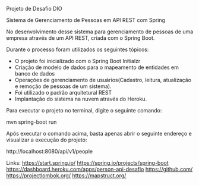 Projeto de Desafio DIO

Sistema de Gerenciamento de Pessoas em API REST com Spring

No desenvolvimento desse sistema para gerenciamento de pessoas de uma empresa através de um API REST, criada com o Spring Boot.

Durante o processo foram utilizados os seguintes tópicos:
- O projeto foi inicializado com o Spring Boot Initialzr
- Criação de modelo de dados para o mapeamento de entidades em banco de dados
- Operações de gerenciamento de usuários(Cadastro, leitura, atualização e remoção de pessoas de um sistema).
- Foi utilizado o padrão arquitetural REST
- Implantação do sistema na nuvem através do Heroku.

Para executar o projeto no terminal, digite o seguinte comando:

  mvn spring-boot run

Após executar o comando acima, basta apenas abrir o seguinte endereço e visualizar a execução do projeto:

http://localhost:8080/api/v1/people

Links:
https://start.spring.io/
https://spring.io/projects/spring-boot
https://dashboard.heroku.com/apps/person-api-desafio
https://github.com/
https://projectlombok.org/
https://mapstruct.org/



